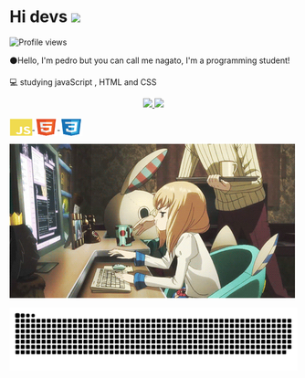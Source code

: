 <h1 align="left">Hi devs <img src="https://raw.githubusercontent.com/kaueMarques/kaueMarques/master/hi.gif" width="30px"></h1>
<p align="left"> <img src="https://komarev.com/ghpvc/?username=dev-nagato&color=green" alt="Profile views" /> </p>

⚫Hello, I'm pedro but you can call me nagato, I'm a programming student!

💻 studying javaScript , HTML and CSS

<div align="center">
  <a href="https://github.com/dev-nagato">
  <img height="180em" src="https://github-readme-stats.vercel.app/api?username=dev-nagato&show_icons=true&theme=cobalt&include_all_commits=true&count_private=true"/>
  <img height="180em" src="https://github-readme-stats.vercel.app/api/top-langs/?username=dev-nagato&layout=compact&langs_count=3&theme=cobalt"/>
</div>
  <div style="display: inline_block"><br>
  <img align="center" alt="nagato-Js" height="30" width="40" src="https://raw.githubusercontent.com/devicons/devicon/master/icons/javascript/javascript-plain.svg">
  <img align="center" alt="nagato-HTML" height="30" width="40" src="https://raw.githubusercontent.com/devicons/devicon/master/icons/html5/html5-original.svg">
  <img align="center" alt="nagato-CSS" height="30" width="40" src="https://raw.githubusercontent.com/devicons/devicon/master/icons/css3/css3-original.svg">

 ![anime hacker](https://raw.githubusercontent.com/dev-nagato/dev-nagato/main/Top%2015%20Best%20Anime%20Hackers.gif)
    
    
 ![Snake animation](https://github.com/dev-nagato/dev-nagato/blob/main/github-contribution-grid-snake.svg)
    
     

